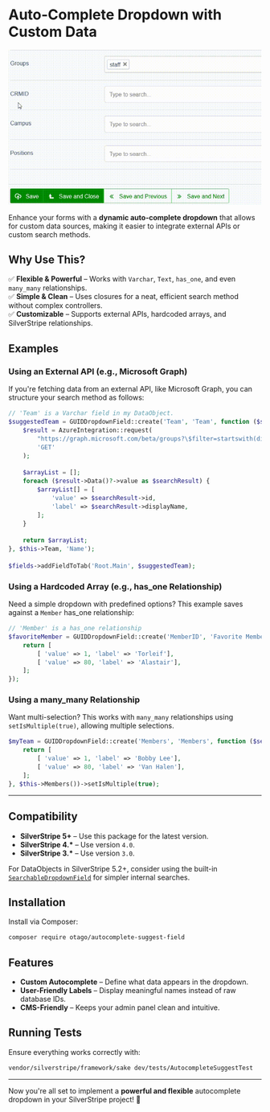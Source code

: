 
# Auto-Complete Dropdown with Custom Data

![Autocomplete dropdown in action](docs/preview2.gif)

Enhance your forms with a **dynamic auto-complete dropdown** that allows for custom data sources, making it easier to integrate external APIs or custom search methods.

## Why Use This?
✅ **Flexible & Powerful** – Works with `Varchar`, `Text`, `has_one`, and even `many_many` relationships.  
✅ **Simple & Clean** – Uses closures for a neat, efficient search method without complex controllers.  
✅ **Customizable** – Supports external APIs, hardcoded arrays, and SilverStripe relationships.  

## Examples

### Using an External API (e.g., Microsoft Graph)
If you're fetching data from an external API, like Microsoft Graph, you can structure your search method as follows:

```php
// 'Team' is a Varchar field in my DataObject.
$suggestedTeam = GUIDDropdownField::create('Team', 'Team', function ($search) {
    $result = AzureIntegration::request(
        "https://graph.microsoft.com/beta/groups?\$filter=startswith(displayName%2C'$search')&select=description,displayName,id&\$top=10",
        'GET'
    );

    $arrayList = [];
    foreach ($result->Data()?->value as $searchResult) {
        $arrayList[] = [
            'value' => $searchResult->id,
            'label' => $searchResult->displayName,
        ];
    }
    
    return $arrayList;
}, $this->Team, 'Name');

$fields->addFieldToTab('Root.Main', $suggestedTeam);
```

### Using a Hardcoded Array (e.g., has_one Relationship)
Need a simple dropdown with predefined options? This example saves against a `Member` has_one relationship:

```php
// 'Member' is a has_one relationship
$favoriteMember = GUIDDropdownField::create('MemberID', 'Favorite Member', function ($search) {
    return [
        [ 'value' => 1, 'label' => 'Torleif'],
        [ 'value' => 80, 'label' => 'Alastair'],
    ];
});
```

### Using a many_many Relationship
Want multi-selection? This works with `many_many` relationships using `setIsMultiple(true)`, allowing multiple selections.

```php
$myTeam = GUIDDropdownField::create('Members', 'Members', function ($search) {
    return [
        [ 'value' => 1, 'label' => 'Bobby Lee'],
        [ 'value' => 80, 'label' => 'Van Halen'],
    ];
}, $this->Members())->setIsMultiple(true);
```

---

## Compatibility
- **SilverStripe 5+** – Use this package for the latest version.
- **SilverStripe 4.\*** – Use version `4.0`.
- **SilverStripe 3.\*** – Use version `3.0`.

For DataObjects in SilverStripe 5.2+, consider using the built-in [`SearchableDropdownField`](https://docs.silverstripe.org/en/5/changelogs/5.2.0/#searchable-dropdown-field) for simpler internal searches.

## Installation
Install via Composer:

```sh
composer require otago/autocomplete-suggest-field
```

## Features
- **Custom Autocomplete** – Define what data appears in the dropdown.
- **User-Friendly Labels** – Display meaningful names instead of raw database IDs.
- **CMS-Friendly** – Keeps your admin panel clean and intuitive.

## Running Tests
Ensure everything works correctly with:

```sh
vendor/silverstripe/framework/sake dev/tests/AutocompleteSuggestTest
```

---
Now you're all set to implement a **powerful and flexible** autocomplete dropdown in your SilverStripe project! 🚀

